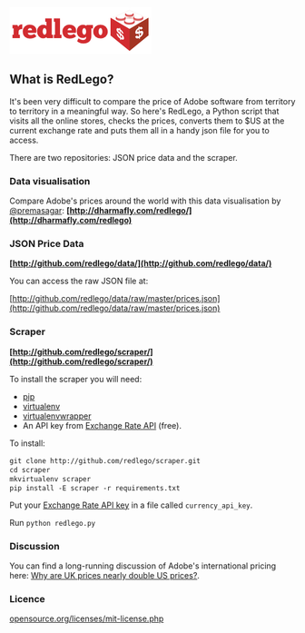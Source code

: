 <img src="http://github.com/redlego/scraper/raw/master/redlego.png" />

What is RedLego?
----------------

It's been very difficult to compare the price of Adobe software
from territory to territory in a meaningful way. So here's RedLego, a
Python script that visits all the online stores, checks the prices,
converts them to $US at the current exchange rate and puts them all in
a handy json file for you to access.

There are two repositories: JSON price data and the scraper.

### Data visualisation ###
Compare Adobe's prices around the world with this data visualisation by [@premasagar](http://twitter.com/premasagar):
**[http://dharmafly.com/redlego/](http://dharmafly.com/redlego)**


### JSON Price Data ###

**[http://github.com/redlego/data/](http://github.com/redlego/data/)**

You can access the raw JSON file at:

[http://github.com/redlego/data/raw/master/prices.json](http://github.com/redlego/data/raw/master/prices.json)

### Scraper ###

**[http://github.com/redlego/scraper/](http://github.com/redlego/scraper/)**

To install the scraper you will need:

* [pip](http://pypi.python.org/pypi/pip)
* [virtualenv](http://pypi.python.org/pypi/virtualenv)
* [virtualenvwrapper](http://pypi.python.org/pypi/virtualenvwrapper)
* An API key from [Exchange Rate API](http://exchangerate-api.com/api-key) (free).

To install:

    git clone http://github.com/redlego/scraper.git
    cd scraper
    mkvirtualenv scraper
    pip install -E scraper -r requirements.txt

Put your [Exchange Rate API key](http://exchangerate-api.com/api-key) in a file called `currency_api_key`.

Run `python redlego.py`

### Discussion ###

You can find a long-running discussion of Adobe's international pricing here: [Why are UK prices nearly double US prices?](http://getsatisfaction.com/adobe/topics/why_are_uk_prices_nearly_double_us_prices).

### Licence ###

[opensource.org/licenses/mit-license.php](http://opensource.org/licenses/mit-license.php)
